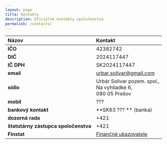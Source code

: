 ```yaml
---
layout: page
title: Kontakty
description: Oficialné kontakty spoločenstva
permalink: /contacts/
---
```


|Názov|Kontakt|
|:-------------|:------------------|
|**IČO**| 42382742|
|**DIČ**| 2024117447 |
|**IČ DPH**| SK2024117447 |
|**email**| urbar.solivar@gmail.com|  
|**sídlo**| Urbár Solivar pozem. spol.,<br/> Na vyhliadke 6,<br/> 080 05 Prešov |
|**mobil**| ??? | 
|**bankový kontakt**| **SK63 ??? ** (banka) <br/> |
|**dozorná rada**| +421 |
|**štatutárny zástupca spoločenstva**| +421  |
|**Finstat**| [Finančné ukazovatele](https://finstat.sk/42382742)|

